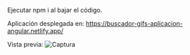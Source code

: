 Ejecutar npm i al bajar el código.

Aplicación desplegada en: https://buscador-gifs-aplicacion-angular.netlify.app/

Vista previa:
![Captura](https://user-images.githubusercontent.com/55484655/132111754-21ebc619-47c0-4b55-8d78-d8590214611c.PNG)

